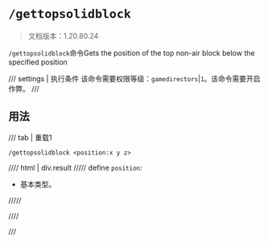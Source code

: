 # `/gettopsolidblock`

> 文档版本：1.20.80.24

`/gettopsolidblock`命令Gets the position of the top non-air block below the specified position

/// settings | 执行条件
该命令需要权限等级：`gamedirectors`|`1`。该命令需要开启作弊。
///

## 用法

/// tab | 重载1
```mcfunction
/gettopsolidblock <position:x y z>
```

//// html | div.result
///// define
`position`: <!-- md:samp x y z -->

- 基本类型。


/////

////

///
